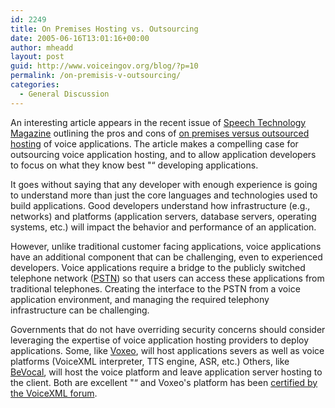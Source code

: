 ```yaml
---
id: 2249
title: On Premises Hosting vs. Outsourcing
date: 2005-06-16T13:01:16+00:00
author: mheadd
layout: post
guid: http://www.voiceingov.org/blog/?p=10
permalink: /on-premisis-v-outsourcing/
categories:
  - General Discussion
---
```

An interesting article appears in the recent issue of [Speech Technology Magazine](http://www.speechtechmag.com/) outlining the pros and cons of [on premises versus outsourced hosting](http://www.speechtechmag.com/issues/industry/12008-1.html) of voice applications. The article makes a compelling case for outsourcing voice application hosting, and to allow application developers to focus on what they know best "“ developing applications.

It goes without saying that any developer with enough experience is going to understand more than just the core languages and technologies used to build applications. Good developers understand how infrastructure (e.g., networks) and platforms (application servers, database servers, operating systems, etc.) will impact the behavior and performance of an application.

However, unlike traditional customer facing applications, voice applications have an additional component that can be challenging, even to experienced developers. Voice applications require a bridge to the publicly switched telephone network ([PSTN](http://www.webopedia.com/TERM/P/PSTN.html)) so that users can access these applications from traditional telephones. Creating the interface to the PSTN from a voice application environment, and managing the required telephony infrastructure can be challenging.

Governments that do not have overriding security concerns should consider leveraging the expertise of voice application hosting providers to deploy applications. Some, like [Voxeo](http://www.voxeo.com/), will host applications severs as well as voice platforms (VoiceXML interpreter, TTS engine, ASR, etc.) Others, like [BeVocal](http://www.bevocal.com/), will host the voice platform and leave application server hosting to the client. Both are excellent "“ and Voxeo's platform has been [certified by the VoiceXML forum](http://www.voicexml.org/certification/platform.html).